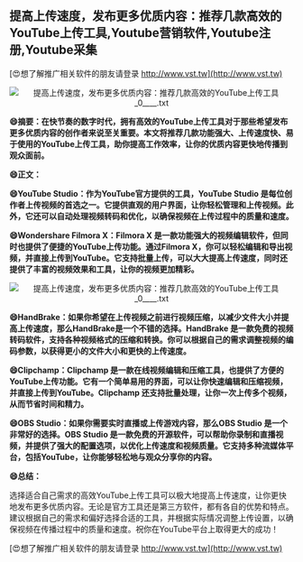 ## **提高上传速度，发布更多优质内容：推荐几款高效的YouTube上传工具,Youtube营销软件,Youtube注册,Youtube采集**

[😍想了解推广相关软件的朋友请登录 http://www.vst.tw](http://www.vst.tw)

 <center><img src="https://vst.tw/MP4/tuiguang/png/3.png" alt="提高上传速度，发布更多优质内容：推荐几款高效的YouTube上传工具_0____.txt"></center>

**😄摘要：在快节奏的数字时代，拥有高效的YouTube上传工具对于那些希望发布更多优质内容的创作者来说至关重要。本文将推荐几款功能强大、上传速度快、易于使用的YouTube上传工具，助你提高工作效率，让你的优质内容更快地传播到观众面前。**

**😄正文：**

**😄YouTube Studio：作为YouTube官方提供的工具，YouTube Studio 是每位创作者上传视频的首选之一。它提供直观的用户界面，让你轻松管理和上传视频。此外，它还可以自动处理视频转码和优化，以确保视频在上传过程中的质量和速度。**

**😄Wondershare Filmora X：Filmora X 是一款功能强大的视频编辑软件，但同时也提供了便捷的YouTube上传功能。通过Filmora X，你可以轻松编辑和导出视频，并直接上传到YouTube。它支持批量上传，可以大大提高上传速度，同时还提供了丰富的视频效果和工具，让你的视频更加精彩。**

 <center><img src="https://vst.tw/MP4/tuiguang/png/5.png" alt="提高上传速度，发布更多优质内容：推荐几款高效的YouTube上传工具_0____.txt"></center>

**😄HandBrake：如果你希望在上传视频之前进行视频压缩，以减少文件大小并提高上传速度，那么HandBrake是一个不错的选择。HandBrake 是一款免费的视频转码软件，支持各种视频格式的压缩和转换。你可以根据自己的需求调整视频的编码参数，以获得更小的文件大小和更快的上传速度。**

**😄Clipchamp：Clipchamp 是一款在线视频编辑和压缩工具，也提供了方便的YouTube上传功能。它有一个简单易用的界面，可以让你快速编辑和压缩视频，并直接上传到YouTube。Clipchamp 还支持批量处理，让你一次上传多个视频，从而节省时间和精力。**

**😄OBS Studio：如果你需要实时直播或上传游戏内容，那么OBS Studio 是一个非常好的选择。OBS Studio 是一款免费的开源软件，可以帮助你录制和直播视频，并提供了强大的配置选项，以优化上传速度和视频质量。它支持多种流媒体平台，包括YouTube，让你能够轻松地与观众分享你的内容。**

**😄总结：**

选择适合自己需求的高效YouTube上传工具可以极大地提高上传速度，让你更快地发布更多优质内容。无论是官方工具还是第三方软件，都有各自的优势和特点。建议根据自己的需求和偏好选择合适的工具，并根据实际情况调整上传设置，以确保视频在传播过程中的质量和速度。祝你在YouTube平台上取得更大的成功！

[😍想了解推广相关软件的朋友请登录 http://www.vst.tw](http://www.vst.tw)



